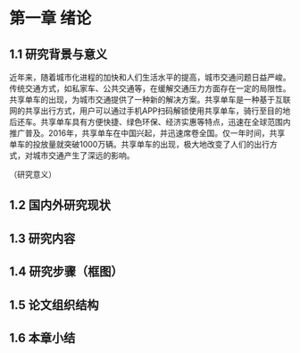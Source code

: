 # 第一章 绪论
## 1.1 研究背景与意义
近年来，随着城市化进程的加快和人们生活水平的提高，城市交通问题日益严峻。传统交通方式，如私家车、公共交通等，在缓解交通压力方面存在一定的局限性。共享单车的出现，为城市交通提供了一种新的解决方案。共享单车是一种基于互联网的共享出行方式，用户可以通过手机APP扫码解锁使用共享单车，骑行至目的地后还车。共享单车具有方便快捷、绿色环保、经济实惠等特点，迅速在全球范围内推广普及。2016年，共享单车在中国兴起，并迅速席卷全国。仅一年时间，共享单车的投放量就突破1000万辆。共享单车的出现，极大地改变了人们的出行方式，对城市交通产生了深远的影响。

（研究意义）

## 1.2 国内外研究现状

## 1.3 研究内容

## 1.4 研究步骤（框图）

## 1.5 论文组织结构

## 1.6 本章小结
